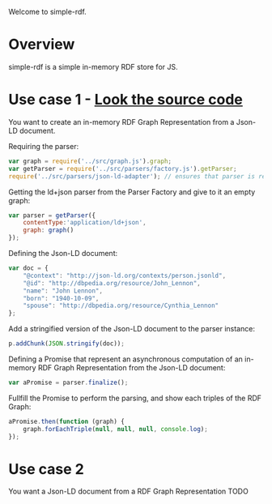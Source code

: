 Welcome to simple-rdf.
# Overview
simple-rdf is a simple in-memory RDF store for JS.

# Use case 1 - [Look the source code](https://github.com/StatelessCat/simple-rdf.js/blob/master/examples/usecase1.js)
You want to create an in-memory RDF Graph Representation from a Json-LD document.

Requiring the parser:
```js
var graph = require('../src/graph.js').graph;
var getParser = require('../src/parsers/factory.js').getParser;
require('../src/parsers/json-ld-adapter'); // ensures that parser is registered
```

Getting the ld+json parser from the Parser Factory and give to it an empty graph:
```js
var parser = getParser({
    contentType:'application/ld+json',
    graph: graph()
});
```

Defining the Json-LD document:
```js
var doc = {
    "@context": "http://json-ld.org/contexts/person.jsonld",
    "@id": "http://dbpedia.org/resource/John_Lennon",
    "name": "John Lennon",
    "born": "1940-10-09",
    "spouse": "http://dbpedia.org/resource/Cynthia_Lennon"
};
```

Add a stringified version of the Json-LD document to the parser instance:
```js
p.addChunk(JSON.stringify(doc));
```

Defining a Promise that represent an asynchronous computation of an in-memory RDF Graph Representation from the Json-LD document:
```js
var aPromise = parser.finalize();
```

Fullfill the Promise to perform the parsing, and show each triples of the RDF Graph:
```js
aPromise.then(function (graph) {
    graph.forEachTriple(null, null, null, console.log);
});
```

# Use case 2
You want a Json-LD document from a RDF Graph Representation
TODO

